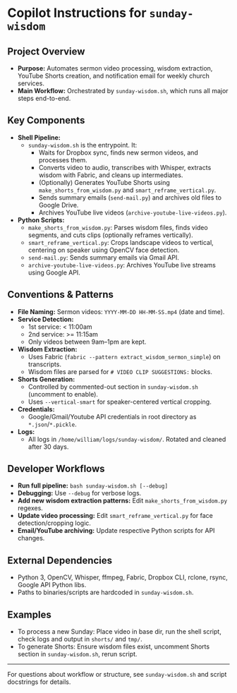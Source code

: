 # Copilot Instructions for `sunday-wisdom`

## Project Overview
- **Purpose:** Automates sermon video processing, wisdom extraction, YouTube Shorts creation, and notification email for weekly church services.
- **Main Workflow:** Orchestrated by `sunday-wisdom.sh`, which runs all major steps end-to-end.

## Key Components
- **Shell Pipeline:**
  - `sunday-wisdom.sh` is the entrypoint. It:
    - Waits for Dropbox sync, finds new sermon videos, and processes them.
    - Converts video to audio, transcribes with Whisper, extracts wisdom with Fabric, and cleans up intermediates.
    - (Optionally) Generates YouTube Shorts using `make_shorts_from_wisdom.py` and `smart_reframe_vertical.py`.
    - Sends summary emails (`send-mail.py`) and archives old files to Google Drive.
    - Archives YouTube live videos (`archive-youtube-live-videos.py`).
- **Python Scripts:**
  - `make_shorts_from_wisdom.py`: Parses wisdom files, finds video segments, and cuts clips (optionally reframes vertically).
  - `smart_reframe_vertical.py`: Crops landscape videos to vertical, centering on speaker using OpenCV face detection.
  - `send-mail.py`: Sends summary emails via Gmail API.
  - `archive-youtube-live-videos.py`: Archives YouTube live streams using Google API.

## Conventions & Patterns
- **File Naming:** Sermon videos: `YYYY-MM-DD HH-MM-SS.mp4` (date and time).
- **Service Detection:**
  - 1st service: < 11:00am
  - 2nd service: >= 11:15am
  - Only videos between 9am–1pm are kept.
- **Wisdom Extraction:**
  - Uses Fabric (`fabric --pattern extract_wisdom_sermon_simple`) on transcripts.
  - Wisdom files are parsed for `# VIDEO CLIP SUGGESTIONS:` blocks.
- **Shorts Generation:**
  - Controlled by commented-out section in `sunday-wisdom.sh` (uncomment to enable).
  - Uses `--vertical-smart` for speaker-centered vertical cropping.
- **Credentials:**
  - Google/Gmail/Youtube API credentials in root directory as `*.json`/`*.pickle`.
- **Logs:**
  - All logs in `/home/william/logs/sunday-wisdom/`. Rotated and cleaned after 30 days.

## Developer Workflows
- **Run full pipeline:** `bash sunday-wisdom.sh [--debug]`
- **Debugging:** Use `--debug` for verbose logs.
- **Add new wisdom extraction patterns:** Edit `make_shorts_from_wisdom.py` regexes.
- **Update video processing:** Edit `smart_reframe_vertical.py` for face detection/cropping logic.
- **Email/YouTube archiving:** Update respective Python scripts for API changes.

## External Dependencies
- Python 3, OpenCV, Whisper, ffmpeg, Fabric, Dropbox CLI, rclone, rsync, Google API Python libs.
- Paths to binaries/scripts are hardcoded in `sunday-wisdom.sh`.

## Examples
- To process a new Sunday: Place video in base dir, run the shell script, check logs and output in `shorts/` and `tmp/`.
- To generate Shorts: Ensure wisdom files exist, uncomment Shorts section in `sunday-wisdom.sh`, rerun script.

---
For questions about workflow or structure, see `sunday-wisdom.sh` and script docstrings for details.
